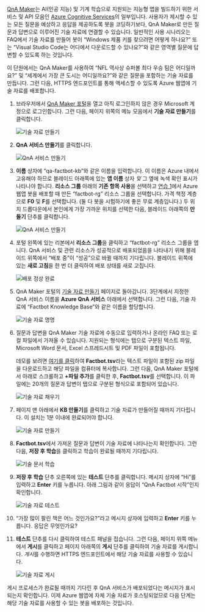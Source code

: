 
[QnA Maker](https://www.qnamaker.ai/)는 AI(인공 지능) 및 기계 학습으로 지원되는 지능형 앱을 빌드하기 위한 서비스 및 API 모음인 [Azure Cognitive Services](https://www.microsoft.com/cognitive-services/)의 일부입니다. 사용자가 제시할 수 있는 모든 질문을 예상하고 응답을 제공하도록 봇을 코딩하기보다, QnA Maker로 만든 질문과 답변으로 이루어진 기술 자료에 연결할 수 있습니다. 일반적인 사용 시나리오는 FAQ에서 기술 자료를 만들어 봇이 “Windows 제품 키를 찾으려면 어떻게 하나요?” 또는 “Visual Studio Code는 어디에서 다운로드할 수 있나요?”와 같은 영역별 질문에 답변할 수 있도록 하는 것입니다.

이 단원에서는 QnA Maker를 사용하여 “NFL 역사상 슈퍼볼 최다 우승 팀은 어디일까요?” 및 “세계에서 가장 큰 도시는 어디일까요?”와 같은 질문을 포함하는 기술 자료를 만듭니다. 그런 다음, HTTPS 엔드포인트를 통해 액세스할 수 있도록 Azure 웹앱에 기술 자료를 배포합니다.

1. 브라우저에서 [QnA Maker 포털](https://www.qnamaker.ai/)을 열고 아직 로그인하지 않은 경우 Microsoft 계정으로 로그인합니다. 그런 다음, 페이지 위쪽의 메뉴 모음에서 **기술 자료 만들기**를 클릭합니다.

    ![기술 자료 만들기](../media-draft/3-qna-new-kb.png)

1. **QnA 서비스 만들기**를 클릭합니다.

    ![QnA 서비스 만들기](../media-draft/3-create-kb-1.png)

1. **이름** 상자에 “qa-factbot-kb”와 같은 이름을 입력합니다. 이 이름은 Azure 내에서 고유해야 하므로 블레이드 아래쪽에 있는 **앱 이름** 상자 *및* 그 옆에 녹색 확인 표시가 나타나야 합니다. **리소스 그룹** 아래의 **기존 항목 사용**을 선택하고 [연습 1](#Exercise1)에서 Azure 웹앱 봇을 배포할 때 만든 “factbot-rg” 리소스 그룹을 선택합니다. 가격 책정 계층으로 **F0** 및 **F**를 선택합니다. (둘 다 봇을 시험하기에 좋은 무료 계층입니다.) 두 위치 드롭다운에서 본인에게 가장 가까운 위치를 선택한 다음, 블레이드 아래쪽의 **만들기** 단추를 클릭합니다.

    ![QnA 서비스 만들기](../media-draft/3-new-qna-maker-service.png)

1. 포털 왼쪽에 있는 리본에서 **리소스 그룹**을 클릭하고 “factbot-rg” 리소스 그룹을 엽니다. QnA 서비스 및 관련 리소스가 성공적으로 배포되었음을 나타내기 위해 블레이드 위쪽에서 “배포 중”이 “성공”으로 바뀔 때까지 기다립니다. 블레이드 위쪽에 있는 **새로 고침**을 한 번 더 클릭하여 배포 상태를 새로 고칩니다.

    ![배포 정상 완료](../media-draft/3-resource-group-master-2.png)

1. QnA Maker 포털의 [기술 자료 만들기](https://www.qnamaker.ai/Create) 페이지로 돌아갑니다. 3단계에서 지정한 QnA 서비스 이름을 **Azure QnA 서비스** 아래에서 선택합니다. 그런 다음, 기술 자료에 “Factbot Knowledge Base”와 같은 이름을 할당합니다.

    ![기술 자료 명명](../media-draft/3-create-kb-2-3.png)

1. 질문과 답변을 QnA Maker 기술 자료에 수동으로 입력하거나 온라인 FAQ 또는 로컬 파일에서 가져올 수 있습니다. 지원되는 형식에는 탭으로 구분된 텍스트 파일, Microsoft Word 문서, Excel 스프레드시트 및 PDF 파일이 포함됩니다.

    데모를 보려면 [여기를 클릭](https://topcs.blob.core.windows.net/public/bots-resources.zip)하여 **Factbot.tsv**라는 텍스트 파일이 포함된 zip 파일을 다운로드하고 해당 파일을 컴퓨터에 복사합니다. 그런 다음, QnA Maker 포털에서 아래로 스크롤하고 **+파일 추가**를 클릭한 후, **Factbot.tsv**를 선택합니다. 이 파일에는 20개의 질문과 답변이 탭으로 구분된 형식으로 포함되어 있습니다.

    ![기술 자료 채우기](../media-draft/3-create-kb-4.png)

1. 페이지 맨 아래에서 **KB 만들기**를 클릭하고 기술 자료가 만들어질 때까지 기다립니다. 이 설치는 1분 이내에 완료되어야 합니다.

    ![기술 자료 만들기](../media-draft/3-create-kb-5.png)

1. **Factbot.tsv**에서 가져온 질문과 답변이 기술 자료에 나타나는지 확인합니다. 그런 다음, **저장 후 학습**을 클릭하고 학습이 완료될 때까지 기다립니다.

    ![기술 문서 학습](../media-draft/3-save-and-train.png)

1. **저장 후 학습** 단추 오른쪽에 있는 **테스트** 단추를 클릭합니다. 메시지 상자에 “Hi”를 입력하고 **Enter** 키를 누릅니다. 아래 그림과 같이 응답이 “QnA Factbot 시작”인지 확인합니다.

    ![기술 자료 테스트](../media-draft/3-test-kb.png)

1. “가장 많이 팔린 책은 어느 것인가요?”라고 메시지 상자에 입력하고 **Enter** 키를 누릅니다. 응답은 무엇인가요?

1. **테스트** 단추를 다시 클릭하여 테스트 패널을 접습니다. 그런 다음, 페이지 위쪽 메뉴에서 **게시**를 클릭하고 페이지 아래쪽의 **게시** 단추를 클릭하여 기술 자료를 게시합니다. *게시*를 수행하면 HTTPS 엔드포인트에서 해당 기술 자료를 사용할 수 있습니다.

    ![기술 자료 게시](../media-draft/3-publish-kb.png)

게시 프로세스가 완료될 때까지 기다린 후 QnA 서비스가 배포되었다는 메시지가 표시되는지 확인합니다. 이제 Azure 웹앱에 자체 기술 자료가 호스팅되었므로 다음 단계는 해당 기술 자료를 사용할 수 있는 봇을 배포하는 것입니다.